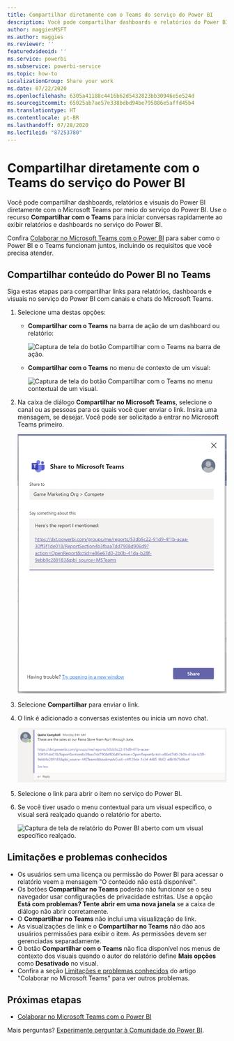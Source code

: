 ```yaml
---
title: Compartilhar diretamente com o Teams do serviço do Power BI
description: Você pode compartilhar dashboards e relatórios do Power BI diretamente com o Microsoft Teams por meio do serviço do Power BI.
author: maggiesMSFT
ms.author: maggies
ms.reviewer: ''
featuredvideoid: ''
ms.service: powerbi
ms.subservice: powerbi-service
ms.topic: how-to
LocalizationGroup: Share your work
ms.date: 07/22/2020
ms.openlocfilehash: 6305a41188c4416b62d5432823bb30946e5e524d
ms.sourcegitcommit: 65025ab7ae57e338bdbd94be795886e5affd45b4
ms.translationtype: HT
ms.contentlocale: pt-BR
ms.lasthandoff: 07/28/2020
ms.locfileid: "87253780"
---
```

# <a name="share-directly-to-teams-from-the-power-bi-service"></a>Compartilhar diretamente com o Teams do serviço do Power BI

Você pode compartilhar dashboards, relatórios e visuais do Power BI diretamente com o Microsoft Teams por meio do serviço do Power BI. Use o recurso **Compartilhar com o Teams** para iniciar conversas rapidamente ao exibir relatórios e dashboards no serviço do Power BI.

Confira [Colaborar no Microsoft Teams com o Power BI](service-collaborate-microsoft-teams.md) para saber como o Power BI e o Teams funcionam juntos, incluindo os requisitos que você precisa atender.

## <a name="share-power-bi-content-to-teams"></a>Compartilhar conteúdo do Power BI no Teams

Siga estas etapas para compartilhar links para relatórios, dashboards e visuais no serviço do Power BI com canais e chats do Microsoft Teams.

1. Selecione uma destas opções:

   * **Compartilhar com o Teams** na barra de ação de um dashboard ou relatório:

       ![Captura de tela do botão Compartilhar com o Teams na barra de ação.](media/service-share-report-teams/service-teams-share-to-teams-action-bar-button.png)
    
   * **Compartilhar com o Teams** no menu de contexto de um visual:
    
      ![Captura de tela do botão Compartilhar com o Teams no menu contextual de um visual.](media/service-share-report-teams/service-teams-share-to-teams-visual-context-menu.png)

1. Na caixa de diálogo **Compartilhar no Microsoft Teams**, selecione o canal ou as pessoas para os quais você quer enviar o link. Insira uma mensagem, se desejar. Você pode ser solicitado a entrar no Microsoft Teams primeiro.

    ![Captura de tela da caixa de diálogo Compartilhar com o Microsoft Teams com informações e mensagem.](media/service-share-report-teams/service-teams-share-to-teams-dialog.png)

1. Selecione **Compartilhar** para enviar o link.
    
1. O link é adicionado a conversas existentes ou inicia um novo chat.

    ![Captura de tela de conversa do Microsoft Teams com link para um item do Power BI.](media/service-share-report-teams/service-teams-share-to-teams-deep-link.png)

1. Selecione o link para abrir o item no serviço do Power BI.

1. Se você tiver usado o menu contextual para um visual específico, o visual será realçado quando o relatório for aberto.

    ![Captura de tela de relatório do Power BI aberto com um visual específico realçado.](media/service-share-report-teams/service-teams-share-to-teams-spotlight-visual.png)


## <a name="known-issues-and-limitations"></a>Limitações e problemas conhecidos

- Os usuários sem uma licença ou permissão do Power BI para acessar o relatório veem a mensagem "O conteúdo não está disponível".
- Os botões **Compartilhar no Teams** poderão não funcionar se o seu navegador usar configurações de privacidade estritas. Use a opção **Está com problemas? Tente abrir em uma nova janela** se a caixa de diálogo não abrir corretamente.
- O **Compartilhar no Teams** não inclui uma visualização de link.
- As visualizações de link e o **Compartilhar no Teams** não dão aos usuários permissões para exibir o item. As permissões devem ser gerenciadas separadamente.
- O botão **Compartilhar com o Teams** não fica disponível nos menus de contexto dos visuais quando o autor do relatório define **Mais opções** como **Desativado** no visual.
- Confira a seção [Limitações e problemas conhecidos](service-collaborate-microsoft-teams.md#known-issues-and-limitations) do artigo "Colaborar no Microsoft Teams" para ver outros problemas.

## <a name="next-steps"></a>Próximas etapas

- [Colaborar no Microsoft Teams com o Power BI](service-collaborate-microsoft-teams.md)

Mais perguntas? [Experimente perguntar à Comunidade do Power BI](https://community.powerbi.com/).

